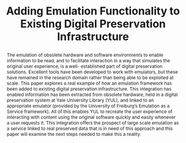 ---
abstract: The emulation of obsolete hardware and software environments to enable information
  to be read, and to facilitate interaction in a way that simulates the original user
  experience, is a well- established part of digital preservation solutions. Excellent
  tools have been developed to work with emulators, but these have remained in the
  research domain rather than being able to be exploited at scale. This paper explores
  a real example of how an emulation framework has been added to existing digital
  preservation infrastructure. This integration has enabled information has been extracted
  from obsolete hardware, held in a digital preservation system at Yale University
  Library (YUL), and linked to an appropriate emulator (provided by the University
  of Freiburg’s Emulation as a Service framework). All of this enables YUL to recreate
  the user experience of interacting with content using the original software quickly
  and easily whenever a user requests it. This integration offers the prospect of
  large scale emulation as a service linked to real preserved data that is in need
  of this approach and this paper will examine the next steps needed to make this
  a reality.
creators:
- Cochrane, Euan
- Stobbe, Oleg
- Tilbury, Jonathan
date: null
document_url: https://services.phaidra.univie.ac.at/api/object/o:931101/download
grand_parent: iPRES
institutions: []
keywords:
- kyoto
landing_page_url: https://phaidra.univie.ac.at/o:931101
language: eng
layout: publication
license: CC BY-SA 4.0 International
notes_url: null
parent: iPRES 2017
presentation_url: null
publication_type: paper
size: 887582
source_name: iPRES
title: Adding Emulation Functionality to Existing Digital Preservation Infrastructure
year: 2017
---